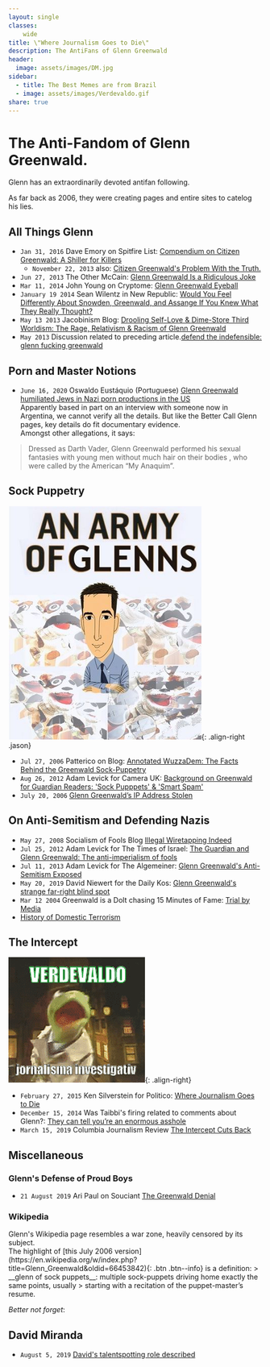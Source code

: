 ```yaml
---
layout: single
classes:
    wide
title: \"Where Journalism Goes to Die\"
description: The AntiFans of Glenn Greenwald
header:
  image: assets/images/DM.jpg
sidebar:
  - title: The Best Memes are from Brazil
  - image: assets/images/Verdevaldo.gif
share: true
---
```


# The Anti-Fandom of Glenn Greenwald.

Glenn has an extraordinarily devoted antifan following.  

As far back as 2006, they were creating pages and entire sites to catelog his lies.


## All Things Glenn

- ``Jan 31, 2016`` Dave Emory on Spitfire List: [Compendium on Citizen Greenwald: A Shiller for Killers](http://spitfirelist.com/for-the-record/ftr-888-compendium-on-citizen-greenwald-a-shiller-for-killers/)
     - ``November 22, 2013`` also: [Citizen Greenwald's Problem With the Truth.](https://spitfirelist.com/news/citizen-greenwalds-problem-with-the-truth/)
- ``Jun 27, 2013`` The Other McCain: [Glenn Greenwald Is a Ridiculous Joke](https://theothermccain.com/2013/06/27/glenn-greenwald-is-a-ridiculous-joke-and-alas-the-internet-never-forgets/)
- ``Mar 11, 2014`` John Young on Cryptome: [Glenn Greenwald Eyeball](https://cryptome.org/2014-info/glenn-greenwald/glenn-greenwald.htm)
- ``January 19 2014`` Sean Wilentz in New Republic: [Would You Feel Differently About Snowden, Greenwald, and Assange If You Knew What They Really Thought?](https://newrepublic.com/article/116253/edward-snowden-glenn-greenwald-julian-assange-what-they-believe)
- ``May 13 2013`` Jacobinism Blog: [Drooling Self-Love & Dime-Store Third Worldism: The Rage, Relativism & Racism of Glenn Greenwald](http://jacobinism.blogspot.com/2013/05/drooling-self-love-dime-store-third.html)
- ``May 2013`` Discussion related to preceding article.[defend the indefensible: glenn fucking greenwald](https://www.ilxor.com/ILX/ThreadSelectedControllerServlet?action=showall&boardid=40&threadid=96478)


## Porn and Master Notions

- ``June 16, 2020`` Oswaldo Eustáquio (Portuguese) [Glenn Greenwald humiliated Jews in Nazi porn productions in the US](https://emribeirao.com/policial/glenn-greenwald-humilhava-judeus-em-producoes-pornograficas-nazistas-nos-eua-37125)  
Apparently based in part on an interview with someone now in Argentina, we cannot verify all the details. But like the Better Call Glenn pages, key details do fit documentary evidence.  
Amongst other allegations, it says:  
> Dressed as Darth Vader, Glenn Greenwald performed his sexual fantasies with young men without much hair on their bodies , who were called by the American “My Anaquim”.


## Sock Puppetry

![An Army of Glenns](assets/images/glens.jpg){: .align-right .jason}
- ``Jul 27, 2006`` Patterico on Blog: [Annotated WuzzaDem: The Facts Behind the Greenwald Sock-Puppetry](http://patterico.com/2006/07/27/annotated-wuzzadem-the-facts-behind-the-greenwald-sock-puppetry/)
- ``Aug 26, 2012`` Adam Levick for Camera UK: [Background on Greenwald for Guardian Readers: 'Sock Pupppets' & 'Smart Spam'](https://camera-uk.org/2012/08/26/background-on-glenn-greenwald-for-guardian-readers-sock-puppets-smart-spam/)
- ``July 20, 2006`` [Glenn Greenwald’s IP Address Stolen](https://www.outsidethebeltway.com/glenn_greenwalds_ip_address_stolen/)



## On Anti-Semitism and Defending Nazis

- ``May 27, 2008`` Socialism of Fools Blog [Illegal Wiretapping Indeed](http://www.socialismfools.com/2008/05/illegal-wiretapping-indeed.html)
- ``Jul 25, 2012`` Adam Levick for The Times of Israel: [The Guardian and Glenn Greenwald: The anti-imperialism of fools](https://blogs.timesofisrael.com/the-guardian-and-glenn-greenwald-the-anti-imperialism-of-fools/)
- ``Jul 11, 2013`` Adam Levick for The Algemeiner: [Glenn Greenwald's Anti-Semitism Exposed](https://www.algemeiner.com/2013/07/11/glenn-greenwalds-anti-semitism-exposed/)
- ``May 20, 2019`` David Niewert for the Daily Kos: [Glenn Greenwald's strange far-right blind spot](https://www.dailykos.com/stories/2019/5/20/1859118/-The-Tale-of-the-Pontifex-Maximus-and-His-Lawyer-Glenn-Greenwald-s-strange-far-right-blind-spot)
- ``Mar 12 2004`` Greenwald is a Dolt chasing 15 Minutes of Fame: [Trial by Media](https://archive.org/details/TrialByMediaByEdgarJ.Steele2004-OnMattHalesTrial)
- [History of Domestic Terrorism](http://www.historycommons.org/context.jsp?item=a0103halearrest#a0103halearrest)


## The Intercept

![Investigative Journalist](assets/images/Kermit.gif){: .align-right}
- ``February 27, 2015`` Ken Silverstein for Politico: [Where Journalism Goes to Die](https://www.politico.com/magazine/story/2015/02/ken-silverstein-the-intercept-115586/)
- ``December 15, 2014``   Was Taibbi's firing related to comments about Glenn?: [They can tell you’re an enormous asshole](https://www.wired.com/2014/12/life-and-death-of-the-racket/)
- ``March 15, 2019`` Columbia Journalism Review [The Intercept Cuts Back](https://www.cjr.org/business_of_news/layoffs-the-intercept.php)

## Miscellaneous 

### Glenn's Defense of Proud Boys
- ``21 August 2019`` Ari Paul on Souciant [The Greenwald Denial](http://souciant.com/2019/08/the-greenwald-denial/)



### Wikipedia 
<aside>Glenn's Wikipedia page resembles a war zone, heavily censored by its subject.</aside>
The highlight of [this July 2006 version](https://en.wikipedia.org/w/index.php?title=Glenn_Greenwald&oldid=66453842){: .btn .btn--info} is a definition:
> __glenn of sock puppets__: multiple sock-puppets driving home exactly the same points, usually
> starting with a recitation of the puppet-master’s resume.

<br>

_Better not forget_:
## David Miranda

- ``August 5, 2019`` [David's talentspotting role described](https://www.agoraparana.com.br/politica/deputado-david-miranda-era-garoto-de-programa-e-vendia-drogas-em-boate-gay-no-rio-de-janeiro/)
